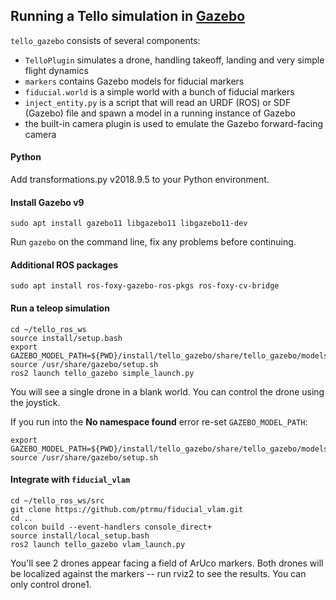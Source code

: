 ## Running a Tello simulation in [Gazebo](http://gazebosim.org/)

`tello_gazebo` consists of several components:
* `TelloPlugin` simulates a drone, handling takeoff, landing and very simple flight dynamics
* `markers` contains Gazebo models for fiducial markers
* `fiducial.world` is a simple world with a bunch of fiducial markers
* `inject_entity.py` is a script that will read an URDF (ROS) or SDF (Gazebo) file and spawn a model in a running instance of Gazebo
* the built-in camera plugin is used to emulate the Gazebo forward-facing camera

#### Python

Add transformations.py v2018.9.5 to your Python environment.

#### Install Gazebo v9

    sudo apt install gazebo11 libgazebo11 libgazebo11-dev
    
Run `gazebo` on the command line, fix any problems before continuing.

#### Additional ROS packages

    sudo apt install ros-foxy-gazebo-ros-pkgs ros-foxy-cv-bridge

#### Run a teleop simulation

    cd ~/tello_ros_ws
    source install/setup.bash
    export GAZEBO_MODEL_PATH=${PWD}/install/tello_gazebo/share/tello_gazebo/models
    source /usr/share/gazebo/setup.sh
    ros2 launch tello_gazebo simple_launch.py
    
You will see a single drone in a blank world.
You can control the drone using the joystick.

If you run into the **No namespace found** error re-set `GAZEBO_MODEL_PATH`:

    export GAZEBO_MODEL_PATH=${PWD}/install/tello_gazebo/share/tello_gazebo/models
    source /usr/share/gazebo/setup.sh
    
####  Integrate with `fiducial_vlam`

    cd ~/tello_ros_ws/src
    git clone https://github.com/ptrmu/fiducial_vlam.git
    cd ..      
    colcon build --event-handlers console_direct+
    source install/local_setup.bash
    ros2 launch tello_gazebo vlam_launch.py

You'll see 2 drones appear facing a field of ArUco markers.
Both drones will be localized against the markers -- run rviz2 to see the results.
You can only control drone1.